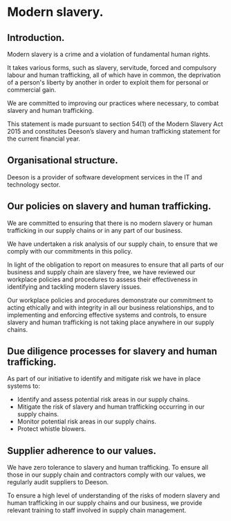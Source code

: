 
# Modern slavery.

## Introduction.

Modern slavery is a crime and a violation of fundamental human rights. 

It takes various forms, such as slavery, servitude, forced and compulsory labour and human trafficking, all of which have in common, the deprivation of a person's liberty by another in order to exploit them for personal or commercial gain.

We are committed to improving our practices where necessary, to combat slavery and human trafficking.

This statement is made pursuant to section 54(1) of the Modern Slavery Act 2015 and constitutes Deeson’s slavery and human trafficking statement for the current financial year.
 
## Organisational structure.

Deeson is a provider of software development services in the IT and technology sector.
 
## Our policies on slavery and human trafficking.

We are committed to ensuring that there is no modern slavery or human trafficking in our supply chains or in any part of our business.

We have undertaken a risk analysis of our supply chain, to ensure that we comply with our commitments in this policy.

In light of the obligation to report on measures to ensure that all parts of our business and supply chain are slavery free, we have reviewed our workplace policies and procedures to assess their effectiveness in identifying and tackling modern slavery issues.

Our workplace policies and procedures demonstrate our commitment to acting ethically and with integrity in all our business relationships, and to implementing and enforcing effective systems and controls, to ensure slavery and human trafficking is not taking place anywhere in our supply chains.

## Due diligence processes for slavery and human trafficking.

As part of our initiative to identify and mitigate risk 
we have in place systems to:

- Identify and assess potential risk areas in our supply chains.
- Mitigate the risk of slavery and human trafficking occurring in our supply chains.
- Monitor potential risk areas in our supply chains.
- Protect whistle blowers.

## Supplier adherence to our values.

We have zero tolerance to slavery and human trafficking. To ensure all those in our supply chain and contractors comply with our values, we regularly audit suppliers to Deeson. 

To ensure a high level of understanding of the risks of modern slavery and human trafficking in our supply chains and our business, we provide relevant training to staff involved in supply chain management. 
 
 
 
 
 
 
 
